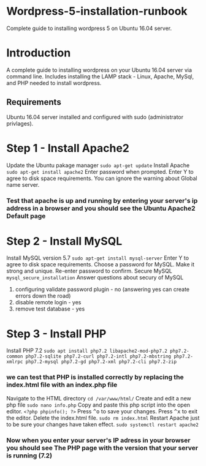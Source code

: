 # Wordpress-5-installation-runbook
Complete guide to installing wordpress 5 on Ubuntu 16.04 server.
# Introduction #
A complete guide to installing wordpress on your Ubuntu 16.04 server via command line. 
Includes installing the LAMP stack - Linux, Apache, MySql, and PHP needed to install wordpress.
## Requirements ##
Ubuntu 16.04 server installed and configured with sudo (administrator privlages).

# Step 1 - Install Apache2 #
Update the Ubuntu pakage manager
```sudo apt-get update```
Install Apache
```sudo apt-get install apache2```
Enter password when prompted.
Enter Y to agree to disk space requirements.
You can ignore the warning about Global name server.
### Test that apache is up and running by entering your server's ip address in a browser and you should see the Ubuntu Apache2 Default page ###
# Step 2 - Install MySQL #
Install MySQL version 5.7
`sudo apt-get install mysql-server`
Enter Y to agree to disk space requirements.
Choose a password for MySQL. Make it strong and unique.
Re-enter password to confirm.
Secure MySQL
`mysql_secure_installation`
Answer questions about secury of MySQL
1. configuring validate password plugin - no (answering yes can create errors down the road)
2. disable remote login - yes
3. remove test database - yes
# Step 3 - Install PHP #
Install PHP 7.2
`sudo apt install php7.2 libapache2-mod-php7.2 php7.2-common php7.2-sqlite php7.2-curl php7.2-intl php7.2-mbstring php7.2-xmlrpc php7.2-mysql php7.2-gd php7.2-xml php7.2-cli php7.2-zip`
### we can test that PHP is installed correctly by replacing the index.html file with an index.php file ###
Navigate to the HTML directory
`cd /var/www/html/`
Create and edit a new php file
`sudo nano info.php`
Copy and paste this php script into the open editor.
`<?php phpinfo(); ?>`
Press <kbd>^o</kbd> to save your changes.
Press <kbd>^x</kbd> to exit the editor.
Delete the index.html file.
`sudo rm index.html`
Restart Apache just to be sure your changes have taken effect.
`sudo systemctl restart apache2`
### Now when you enter your server's IP adress in your browser you should see The PHP page with the version that your server is running (7.2) ###



